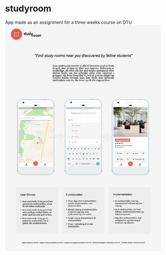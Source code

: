 # studyroom
App made as an assignment for a three weeks course on DTU
![Poster of project](https://github.com/Groenbech96/studyroom/blob/master/Screen%20Shot%202018-08-08%20at%2016.07.02.png)
